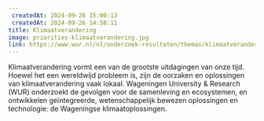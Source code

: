 ```yaml
---
 createdAt: 2024-09-26 15:00:13
 createdAt: 2024-09-26 14:58:11
title: Klimaatverandering
image: priorities-klimaatverandering.jpg
link: https://www.wur.nl/nl/onderzoek-resultaten/themas/klimaatverandering.htm
---
```


Klimaatverandering vormt een van de grootste uitdagingen van onze tijd. Hoewel het een wereldwijd probleem is, zijn de oorzaken en oplossingen van klimaatverandering vaak lokaal. Wageningen University & Research (WUR) onderzoekt de gevolgen voor de samenleving en ecosystemen, en ontwikkelen geïntegreerde, wetenschappelijk bewezen oplossingen en technologie: de Wageningse klimaatoplossingen.

